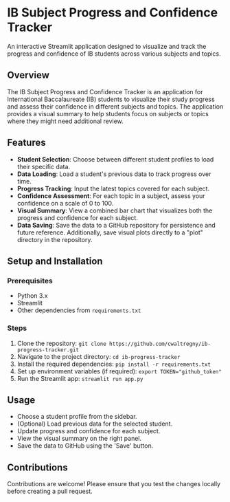 # IB Subject Progress and Confidence Tracker

An interactive Streamlit application designed to visualize and track the progress and confidence of IB students across various subjects and topics.

## Overview

The IB Subject Progress and Confidence Tracker is an application for International Baccalaureate (IB) students to visualize their study progress and assess their confidence in different subjects and topics. The application provides a visual summary to help students focus on subjects or topics where they might need additional review.

## Features

- **Student Selection**: Choose between different student profiles to load their specific data.
- **Data Loading**: Load a student's previous data to track progress over time.
- **Progress Tracking**: Input the latest topics covered for each subject.
- **Confidence Assessment**: For each topic in a subject, assess your confidence on a scale of 0 to 100.
- **Visual Summary**: View a combined bar chart that visualizes both the progress and confidence for each subject.
- **Data Saving**: Save the data to a GitHub repository for persistence and future reference. Additionally, save visual plots directly to a "plot" directory in the repository.

## Setup and Installation

### Prerequisites

- Python 3.x
- Streamlit
- Other dependencies from `requirements.txt`

### Steps

1. Clone the repository: `git clone https://github.com/cwaltregny/ib-progress-tracker.git`
2. Navigate to the project directory: `cd ib-progress-tracker`
3. Install the required dependencies: `pip install -r requirements.txt`
4. Set up environment variables (if required): `export TOKEN="github_token"`
5. Run the Streamlit app: `streamlit run app.py`

## Usage
- Choose a student profile from the sidebar.
- (Optional) Load previous data for the selected student.
- Update progress and confidence for each subject.
- View the visual summary on the right panel.
- Save the data to GitHub using the 'Save' button.


## Contributions

Contributions are welcome! Please ensure that you test the changes locally before creating a pull request.